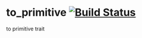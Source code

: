 to_primitive [![Build Status](https://travis-ci.org/nathanfaucett/rs-to_primitive.svg?branch=master)](https://travis-ci.org/nathanfaucett/rs-to_primitive)
=====

to primitive trait

